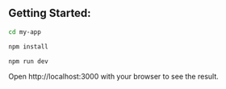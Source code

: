## Getting Started:

```sh
cd my-app

npm install

npm run dev
```

Open http://localhost:3000 with your browser to see the result.
